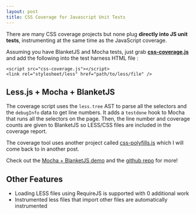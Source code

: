 ```yaml
---
layout: post
title: CSS Coverage for Javascript Unit Tests
---
```


There are many CSS coverage projects but none plug **directly into JS unit tests**, instrumenting at the same time as the JavaScript coverage.

Assuming you have BlanketJS and Mocha tests, just grab **[css-coverage.js](https://github.com/philschatz/css-coverage.js)** and add the following into the test harness HTML file :

    <script src="css-coverage.js"></script>
    <link rel="stylesheet/less" href="path/to/less/file" />

## Less.js + Mocha + BlanketJS

The coverage script uses the `less.tree` AST to parse all the selectors and the `debugInfo` data to get line numbers. It adds a `testdone` hook to Mocha that runs all the selectors on the page. Then, the line number and coverage counts are given to BlanketJS so LESS/CSS files are included in the coverage report.

The coverage tool uses another project called [css-polyfills.js](/css-polyfills.js/) which I will come back to in another post.

Check out the [Mocha + BlanketJS demo](/css-coverage.js/test/mocha-demo/) and the [github repo](https://github.com/philschatz/css-coverage.js) for more!

## Other Features

- Loading LESS files using RequireJS is supported with 0 additional work
- Instrumented less files that import other files are automatically instrumented
